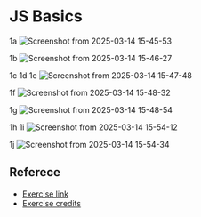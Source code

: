 # JS Basics

1a
![Screenshot from 2025-03-14 15-45-53](https://github.com/user-attachments/assets/3182e36d-8696-442c-b821-f3c3e67b022b)

1b
![Screenshot from 2025-03-14 15-46-27](https://github.com/user-attachments/assets/025dae45-e88c-47e2-be1b-5f20f45098b1)

1c 1d 1e
![Screenshot from 2025-03-14 15-47-48](https://github.com/user-attachments/assets/522a247b-cb92-4182-a176-b2084080a47f)

1f
![Screenshot from 2025-03-14 15-48-32](https://github.com/user-attachments/assets/f58ac51f-c96a-41f0-86f1-ab7493769271)

1g
![Screenshot from 2025-03-14 15-48-54](https://github.com/user-attachments/assets/0f428074-436c-4a73-bd2b-3cf5ed4476a8)

1h 1i
![Screenshot from 2025-03-14 15-54-12](https://github.com/user-attachments/assets/6fd45e90-eb22-46d0-b2b2-12439381c96b)


1j
![Screenshot from 2025-03-14 15-54-34](https://github.com/user-attachments/assets/91269327-07b4-49bb-b4e3-534857ce6d93)

## Referece

- [Exercise link](https://github.com/SuperSimpleDev/javascript-course/blob/main/1-exercise-solutions/lesson-01/README.md)
- [Exercise credits](https://github.com/SuperSimpleDev)
